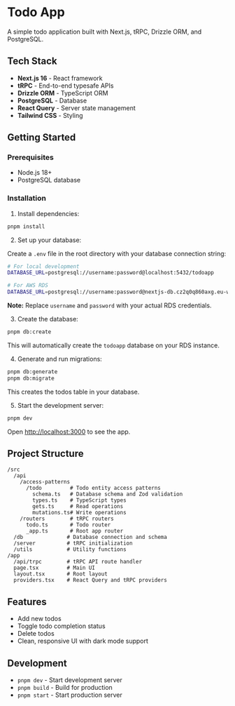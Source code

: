 # Todo App

A simple todo application built with Next.js, tRPC, Drizzle ORM, and PostgreSQL.

## Tech Stack

- **Next.js 16** - React framework
- **tRPC** - End-to-end typesafe APIs
- **Drizzle ORM** - TypeScript ORM
- **PostgreSQL** - Database
- **React Query** - Server state management
- **Tailwind CSS** - Styling

## Getting Started

### Prerequisites

- Node.js 18+ 
- PostgreSQL database

### Installation

1. Install dependencies:

```bash
pnpm install
```

2. Set up your database:

Create a `.env` file in the root directory with your database connection string:

```bash
# For local development
DATABASE_URL=postgresql://username:password@localhost:5432/todoapp

# For AWS RDS
DATABASE_URL=postgresql://username:password@nextjs-db.cz2q0q860axg.eu-west-1.rds.amazonaws.com:5432/todoapp
```

**Note:** Replace `username` and `password` with your actual RDS credentials.

3. Create the database:

```bash
pnpm db:create
```

This will automatically create the `todoapp` database on your RDS instance.

4. Generate and run migrations:

```bash
pnpm db:generate
pnpm db:migrate
```

This creates the todos table in your database.

5. Start the development server:

```bash
pnpm dev
```

Open [http://localhost:3000](http://localhost:3000) to see the app.

## Project Structure

```
/src
  /api
    /access-patterns
      /todo         # Todo entity access patterns
        schema.ts   # Database schema and Zod validation
        types.ts    # TypeScript types
        gets.ts     # Read operations
        mutations.ts# Write operations
    /routers        # tRPC routers
      todo.ts       # Todo router
      _app.ts       # Root app router
  /db              # Database connection and schema
  /server          # tRPC initialization
  /utils           # Utility functions
/app
  /api/trpc        # tRPC API route handler
  page.tsx         # Main UI
  layout.tsx       # Root layout
  providers.tsx    # React Query and tRPC providers
```

## Features

- Add new todos
- Toggle todo completion status
- Delete todos
- Clean, responsive UI with dark mode support

## Development

- `pnpm dev` - Start development server
- `pnpm build` - Build for production
- `pnpm start` - Start production server
